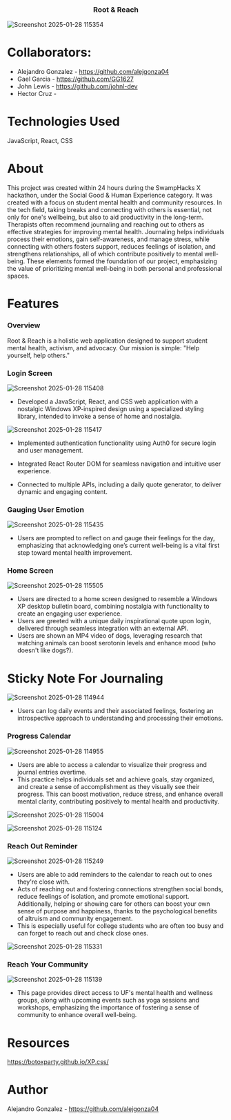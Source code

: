 <h3 align="center">Root & Reach</h3>

![Screenshot 2025-01-28 115354](https://github.com/user-attachments/assets/fdb4871b-0647-4709-bf5f-7b413a5b9630)

# Collaborators:
- Alejandro Gonzalez - https://github.com/alejgonza04
- Gael Garcia - https://github.com/GG1627
- John Lewis - https://github.com/johnl-dev
- Hector Cruz - 

# Technologies Used
JavaScript, React, CSS

# About 
This project was created within 24 hours during the SwampHacks X hackathon, under the Social Good & Human Experience category. It was created with a focus on student mental health and community resources. In the tech field, taking breaks and connecting with others is essential, not only for one's wellbeing, but also to aid productivity in the long-term. Therapists often recommend journaling and reaching out to others as effective strategies for improving mental health. Journaling helps individuals process their emotions, gain self-awareness, and manage stress, while connecting with others fosters support, reduces feelings of isolation, and strengthens relationships, all of which contribute positively to mental well-being. These elements formed the foundation of our project, emphasizing the value of prioritizing mental well-being in both personal and professional spaces.

# Features
### Overview
Root & Reach is a holistic web application designed to support student mental health, activism, and advocacy. Our mission is simple: "Help yourself, help others."

### Login Screen
![Screenshot 2025-01-28 115408](https://github.com/user-attachments/assets/64cdbae0-9678-4090-a0c8-e91f4f743453)

- Developed a JavaScript, React, and CSS web application with a nostalgic Windows XP-inspired design using a specialized styling library, intended to invoke a sense of home and nostalgia.

![Screenshot 2025-01-28 115417](https://github.com/user-attachments/assets/0cbf2749-5742-4dd9-b084-bd16bca14414)

- Implemented authentication functionality using Auth0 for secure login and user management.

- Integrated React Router DOM for seamless navigation and intuitive user experience.
- Connected to multiple APIs, including a daily quote generator, to deliver dynamic and engaging content.

### Gauging User Emotion
![Screenshot 2025-01-28 115435](https://github.com/user-attachments/assets/9c3d9918-07a8-43b4-896b-0830c11d0fad)

- Users are prompted to reflect on and gauge their feelings for the day, emphasizing that acknowledging one’s current well-being is a vital first step toward mental health improvement.

### Home Screen
![Screenshot 2025-01-28 115505](https://github.com/user-attachments/assets/739f3569-a986-4b13-9cc7-51d4de3de71e)

- Users are directed to a home screen designed to resemble a Windows XP desktop bulletin board, combining nostalgia with functionality to create an engaging user experience.
- Users are greeted with a unique daily inspirational quote upon login, delivered through seamless integration with an external API.
- Users are shown an MP4 video of dogs, leveraging research that watching animals can boost serotonin levels and enhance mood (who doesn't like dogs?).

# Sticky Note For Journaling
![Screenshot 2025-01-28 114944](https://github.com/user-attachments/assets/5754fa0f-4887-45c4-a246-34654fd35bc1)
- Users can log daily events and their associated feelings, fostering an introspective approach to understanding and processing their emotions.

### Progress Calendar
![Screenshot 2025-01-28 114955](https://github.com/user-attachments/assets/76a31839-0ac4-44fd-8169-aa4d5b9f5bc6)
- Users are able to access a calendar to visualize their progress and journal entries overtime.
- This practice helps individuals set and achieve goals, stay organized, and create a sense of accomplishment as they visually see their progress. This can boost motivation, reduce stress, and enhance overall mental clarity, contributing positively to mental health and productivity.

![Screenshot 2025-01-28 115004](https://github.com/user-attachments/assets/0678b5f5-fa56-4a87-9a74-76223129650e)

![Screenshot 2025-01-28 115124](https://github.com/user-attachments/assets/036783d0-ed9d-4170-b037-e7c8dd5d8239)

### Reach Out Reminder
![Screenshot 2025-01-28 115249](https://github.com/user-attachments/assets/c0f4304a-8322-4101-89e1-18a0c0d931e9)
- Users are able to add reminders to the calendar to reach out to ones they're close with.
- Acts of reaching out and fostering connections strengthen social bonds, reduce feelings of isolation, and promote emotional support. Additionally, helping or showing care for others can boost your own sense of purpose and happiness, thanks to the psychological benefits of altruism and community engagement.
- This is especially useful for college students who are often too busy and can forget to reach out and check close ones.

![Screenshot 2025-01-28 115331](https://github.com/user-attachments/assets/02f67cd1-c325-4e19-be2b-5875ab5ec11e)

### Reach Your Community
![Screenshot 2025-01-28 115139](https://github.com/user-attachments/assets/f56b27e7-d979-49b4-bfc2-d05ede82b57a)
- This page provides direct access to UF's mental health and wellness groups, along with upcoming events such as yoga sessions and workshops, emphasizing the importance of fostering a sense of community to enhance overall well-being.

# Resources
https://botoxparty.github.io/XP.css/

# Author
Alejandro Gonzalez - https://github.com/alejgonza04
